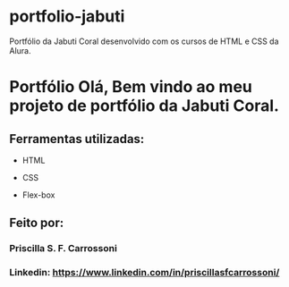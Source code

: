# portfolio-jabuti
Portfólio da Jabuti Coral desenvolvido com os cursos de HTML e CSS da Alura.
# Portfólio Olá, Bem vindo ao meu projeto de portfólio da Jabuti Coral.

## Ferramentas utilizadas:

* HTML

* CSS

* Flex-box

## Feito por:

### Priscilla S. F. Carrossoni

### Linkedin: https://www.linkedin.com/in/priscillasfcarrossoni/
